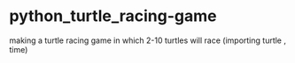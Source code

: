 # python_turtle_racing-game

making a turtle racing game in which 2-10 turtles will race (importing turtle , time) 
